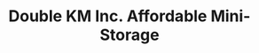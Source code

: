 ---
title: "Double KM Inc. Affordable Mini-Storage"
url: /pine-bluffs/double-km-inc-affordable-mini-storage/
shop: storage rental
---